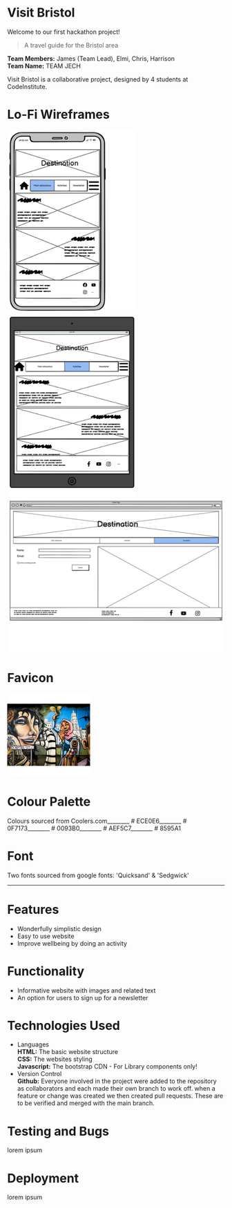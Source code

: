 #  Visit Bristol  
Welcome to our first hackathon project!
> A travel guide for the Bristol area

**Team Members:** James (Team Lead), Elmi, Chris, Harrison <br> **Team Name:** TEAM JECH

Visit Bristol is a collaborative project, designed by 4 students at CodeInstitute.

# Lo-Fi Wireframes
<img src="../images/mob1.jpg" width="300"><img src="../images/tab2.jpg" width="300"><img src="../images/des3.jpg" width="600">

# Favicon
<img src="../favicon/android-icon-192x192.png">

# Colour Palette 
Colours sourced from Coolers.com________ # ECE0E6________ # 0F7173________ # 0093B0________ # AEF5C7________ # 8595A1

# Font 
Two fonts sourced from google fonts:  'Quicksand' & 'Sedgwick' 
<hr>

# Features
- Wonderfully simplistic design
- Easy to use website
- Improve wellbeing by doing an activity

# Functionality
- Informative website with images and related text
- An option for users to sign up for a newsletter


# Technologies Used
- Languages <br>
**HTML:** The basic website structure <br>
**CSS:** The websites styling <br>
**Javascript:** The bootstrap CDN - For Library components only! <br>
- Version Control <br>
**Github:** Everyone involved in the project were added to the repository as collaborators and each made their own branch to work off.
when a feature or change was created we then created pull requests. These are to be verified and merged with the main branch.


# Testing and Bugs
lorem ipsum

# Deployment
lorem ipsum

